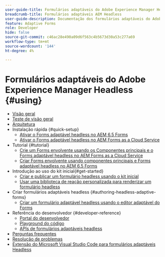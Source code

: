```yaml
---
user-guide-title: Formulários adaptáveis do Adobe Experience Manager Headless
breadcrumb-title: Formulários adaptáveis AEM Headless
user-guide-description: Documentação dos formulários adaptáveis do Adobe Experience Manager Headless
feature: Adaptive Forms
role: Developer
hide: false
source-git-commit: c46ac28e490a09d6f563c4b5673d30a53c277a69
workflow-type: tm+mt
source-wordcount: '144'
ht-degree: 4%

---
```



# Formulários adaptáveis do Adobe Experience Manager Headless {#using}

+ [Visão geral](overview.md)
+ [Teste de visão geral](overview-testing.md)
+ [Arquitetura](architecture.md)
+ Instalação rápida {#quick-setup}
   + [Ativar o Forms adaptável headless no AEM 6.5 Forms](enable-headless-adaptive-forms-and-core-components.md)
   + [Ativar o Forms adaptável headless no AEM Forms as a Cloud Service](enable-headless-adaptive-forms-and-core-components-on-forms-cloud-service.md)
+ Tutorial {#tutorial}
   + [Crie um Forms envolvente usando os Componentes principais e o Forms adaptável headless no AEM Forms as a Cloud Service](build-engaging-forms-using-core-components-and-headless-adaptive-forms-aem-forms-cloud-service.md)
   + [Criar Forms envolvente usando componentes principais e Forms adaptável headless no AEM 6.5 Forms](build-engaging-forms-using-core-components-and-headless-adaptive-forms-on-aem-65-forms.md)
+ Introdução ao uso do kit inicial{#get-started}
   + [Criar e publicar um formulário headless usando o kit inicial](create-and-publish-a-headless-form.md)
   + [Usar uma biblioteca de reação personalizada para renderizar um formulário headless](use-google-material-ui-react-components-to-render-a-headless-form.md)
+ Criar formulários adaptáveis headless {#authoring-headless-adaptive-forms}
   + [Criar um formulário adaptável headless usando o editor adaptável do Forms](create-a-headless-adaptive-form.md)
+ Referência do desenvolvedor {#developer-reference}
   + [Portal do desenvolvedor](https://experienceleague.adobe.com/landing/aem-headless-forms/developer.html?lang=pt-BR)
   + [Playground do código](https://experienceleague.adobe.com/landing/aem-headless-forms/developer/code.html?lang=pt-BR)
   + [APIs de formulários adaptáveis headless](https://opensource.adobe.com/aem-forms-af-runtime/api/)
+ [Perguntas frequentes](faq.md)
+ [Resolução de problemas](troubleshooting.md)
+ [Extensão do Microsoft Visual Studio Code para formulários adaptáveis Headless](visual-studio-code-extension-for-headless-adaptive-forms.md)



<!--

Articles must be added to this TOC file in order to render.

Use this list format to specify links to articles and section headings that expand and collapse in the left rail of the user guide.

An article link CANNOT be used as a section heading.
-->
